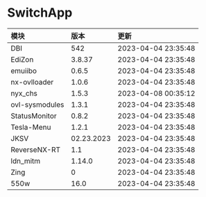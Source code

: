 # SwitchApp

|模块|版本|更新|
|:-|:-|:-|
|DBI|542|2023-04-04 23:35:48|
|EdiZon|3.8.37|2023-04-04 23:35:48|
|emuiibo|0.6.5|2023-04-04 23:35:48|
|nx-ovlloader|1.0.6|2023-04-04 23:35:48|
|nyx_chs|1.5.3|2023-04-08 00:35:12|
|ovl-sysmodules|1.3.1|2023-04-04 23:35:48|
|StatusMonitor|0.8.2|2023-04-04 23:35:48|
|Tesla-Menu|1.2.1|2023-04-04 23:35:48|
|JKSV|02.23.2023|2023-04-04 23:35:48|
|ReverseNX-RT|1.1|2023-04-04 23:35:48|
|ldn_mitm|1.14.0|2023-04-04 23:35:48|
|Zing|0|2023-04-04 23:35:48|
|550w|16.0|2023-04-04 23:35:48|
